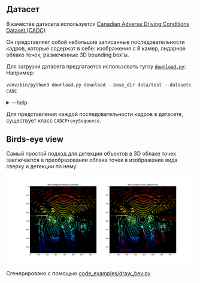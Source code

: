 
# 


## Датасет

В качестве датасета используется [Canadian Adverse Driving Conditions Dataset (CADC)](http://cadcd.uwaterloo.ca/)


Он представляет собой небольшие записанные последовательности кадров, которые содержат в себе: изображения с 8 камер,
лидарное облако точек, размеченные 3D bounding box'ы. 

Для загрузки датасета предлагается использовать тулзу [`download.py`](./download.py):
Например: 

`venv/bin/python3 download.py download --base_dir data/test --datasets CADC`

<details>
  <summary>--help</summary>
        
    usage: download.py [-h] [--datasets [{CADC} ...]] [--datasets_dict DATASETS_DICT] [--base_dir BASE_DIR] {download,listing}
    download
    positional arguments:
    {download,listing}
    options:
    -h, --help            show this help message and exit
    --datasets [{CADC} ...]
    --datasets_dict DATASETS_DICT
    parameter for proving parts of dataset to download. It should be dict-like string that will be parsed as ast, e.g '{'CADC': CADC_LIKE_DICT}' Parts for
    each dataset can be seen by command 'listing'
    --base_dir BASE_DIR
        
</details>

Для представления каждой последовательности кадров в датасете, существует класс `CADCProxySequence`.


## Birds-eye view

Самый простой подход для детекции объектов в 3D облаке точек заключается в преобразовании облака точек 
в изображение вида сверху и детекции по нему:

![alt text](examples/bev.png)

Сгенерировано с помощью [code_examples/draw_bev.py](code_examples/draw_bev.py)
